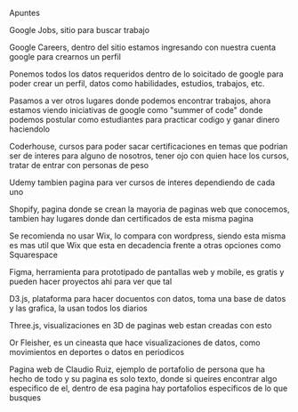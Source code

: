 Apuntes

Google Jobs, sitio para buscar trabajo

Google Careers, dentro del sitio estamos ingresando con nuestra cuenta google para crearnos un perfil

Ponemos todos los datos requeridos dentro de lo soicitado de google para poder crear un perfil, datos como habilidades, estudios, trabajos, etc.

Pasamos a ver otros lugares donde podemos encontrar trabajos, ahora estamos viendo iniciativas de google como "summer of code" donde podemos postular como estudiantes para practicar codigo y ganar dinero haciendolo

Coderhouse, cursos para poder sacar certificaciones en temas que podrian ser de interes para alguno de nosotros, tener ojo con quien hace los cursos, tratar de entrar con personas de peso

Udemy tambien pagina para ver cursos de interes dependiendo de cada uno

Shopify, pagina donde se crean la mayoria de paginas web que conocemos, tambien hay lugares donde dan certificados de esta misma pagina

Se recomienda no usar Wix, lo compara con wordpress, siendo esta misma es mas util que Wix que esta en decadencia frente a otras opciones como Squarespace

Figma, herramienta para prototipado de pantallas web y mobile, es gratis y pueden hacer proyectos ahi para ver que tal

D3.js, plataforma para hacer docuentos con datos, toma una base de datos y las grafica, la usan todos los diarios

Three.js, visualizaciones en 3D de paginas web estan creadas con esto

Or Fleisher, es un cineasta que hace visualizaciones de datos, como movimientos en deportes o datos en periodicos

Pagina web de Claudio Ruiz, ejemplo de portafolio de persona que ha hecho de todo y su pagina es solo texto, donde si queires encontrar algo especifico de el, dentro de esa pagina hay portafolios especificos de lo que busques
